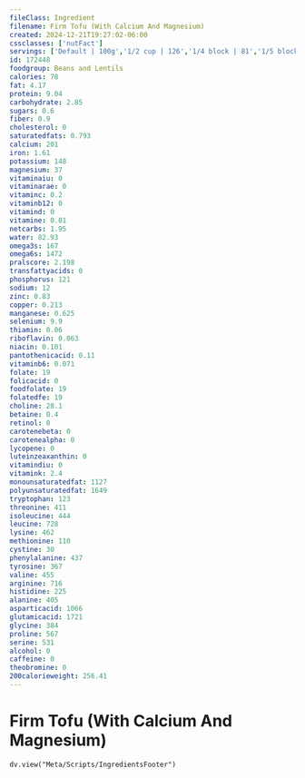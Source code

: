 ```yaml
---
fileClass: Ingredient
filename: Firm Tofu (With Calcium And Magnesium)
created: 2024-12-21T19:27:02-06:00
cssclasses: ['nutFact']
servings: ['Default | 100g','1/2 cup | 126','1/4 block | 81','1/5 block | 91']
id: 172448
foodgroup: Beans and Lentils
calories: 78
fat: 4.17
protein: 9.04
carbohydrate: 2.85
sugars: 0.6
fiber: 0.9
cholesterol: 0
saturatedfats: 0.793
calcium: 201
iron: 1.61
potassium: 148
magnesium: 37
vitaminaiu: 0
vitaminarae: 0
vitaminc: 0.2
vitaminb12: 0
vitamind: 0
vitamine: 0.01
netcarbs: 1.95
water: 82.93
omega3s: 167
omega6s: 1472
pralscore: 2.198
transfattyacids: 0
phosphorus: 121
sodium: 12
zinc: 0.83
copper: 0.213
manganese: 0.625
selenium: 9.9
thiamin: 0.06
riboflavin: 0.063
niacin: 0.101
pantothenicacid: 0.11
vitaminb6: 0.071
folate: 19
folicacid: 0
foodfolate: 19
folatedfe: 19
choline: 28.1
betaine: 0.4
retinol: 0
carotenebeta: 0
carotenealpha: 0
lycopene: 0
luteinzeaxanthin: 0
vitamindiu: 0
vitamink: 2.4
monounsaturatedfat: 1127
polyunsaturatedfat: 1649
tryptophan: 123
threonine: 411
isoleucine: 444
leucine: 728
lysine: 462
methionine: 110
cystine: 30
phenylalanine: 437
tyrosine: 367
valine: 455
arginine: 716
histidine: 225
alanine: 405
asparticacid: 1066
glutamicacid: 1721
glycine: 384
proline: 567
serine: 531
alcohol: 0
caffeine: 0
theobromine: 0
200calorieweight: 256.41
---
```


# Firm Tofu (With Calcium And Magnesium)

```dataviewjs
dv.view("Meta/Scripts/IngredientsFooter")
```